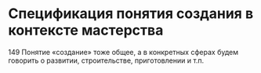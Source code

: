 # Спецификация понятия создания в контексте мастерства

149 Понятие «создание» тоже общее, а в конкретных сферах будем говорить о развитии, строительстве, приготовлении и т.п.
